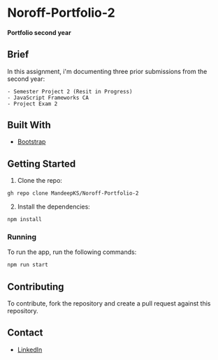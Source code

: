 # Noroff-Portfolio-2

#### Portfolio second year

## Brief
In this assignment, i'm documenting three prior submissions from the second year:

    - Semester Project 2 (Resit in Progress)
    - JavaScript Frameworks CA
    - Project Exam 2

## Built With
 - [Bootstrap](https://getbootstrap.com/)

## Getting Started

1. Clone the repo:

```bash
gh repo clone MandeepKS/Noroff-Portfolio-2
```

2. Install the dependencies:

```
npm install
```
### Running

To run the app, run the following commands:

```bash
npm run start
```
## Contributing
To contribute, fork the repository and create a pull request against this repository.

## Contact
- [LinkedIn](https://www.linkedin.com/in/mandeep-salhan-194422357/)
